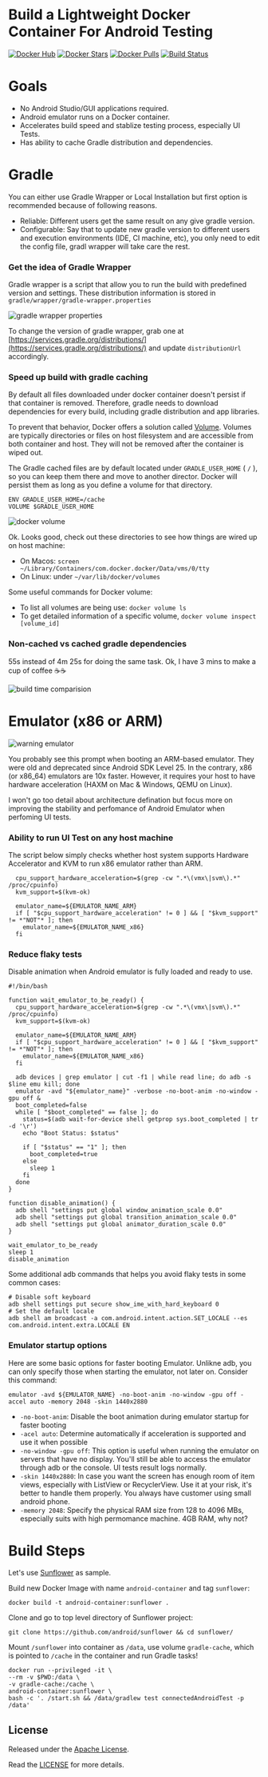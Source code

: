 # Build a Lightweight Docker Container For Android Testing

[![Docker Hub](https://img.shields.io/badge/Docker%20Hub-info-blue.svg)](https://hub.docker.com/r/codecaigicungduoc/android-container/)
[![Docker Stars](https://img.shields.io/docker/stars/thyrlian/android-sdk.svg)](https://hub.docker.com/r/codecaigicungduoc/android-container/)
[![Docker Pulls](https://img.shields.io/docker/pulls/thyrlian/android-sdk.svg)](https://hub.docker.com/r/codecaigicungduoc/android-container/)
[![Build Status](https://travis-ci.com/fastphat/android-container.svg?branch=master)](https://travis-ci.com/fastphat/android-container)

# Goals

* No Android Studio/GUI applications required.
* Android emulator runs on a Docker container.
* Accelerates build speed and stablize testing process, especially UI Tests.
* Has ability to cache Gradle distribution and dependencies.


# Gradle
You can either use Gradle Wrapper or Local Installation but first option is recommended because of following reasons.

* Reliable: Different users get the same result on any give gradle version.
* Configurable: Say that to update new gradle version to different users and execution environments (IDE, CI machine, etc), you only need to edit the config file, gradl wrapper will take care the rest.


### Get the idea of Gradle Wrapper
Gradle wrapper is a script that allow you to run the build with predefined version and settings. These distribution information is stored in `gradle/wrapper/gradle-wrapper.properties`

![gradle wrapper properties](https://github.com/fastphat/android-container/blob/master/images/gradle-wrapper.png?raw=true)

To change the version of gradle wrapper, grab one at [https://services.gradle.org/distributions/](https://services.gradle.org/distributions/) and update `distributionUrl` accordingly.

### Speed up build with gradle caching
By default all files downloaded under docker container doesn't persist if that container is removed. Therefore, gradle needs to download dependencies for every build, including gradle distribution and app libraries.

To prevent that behavior, Docker offers a solution called [Volume](https://docs.docker.com/storage/). Volumes are typically directories or files on host filesystem and are accessible from both container and host. They will not be removed after the container is wiped out.

The Gradle cached files are by default located under `GRADLE_USER_HOME` ( `/` ), so you can keep them there and move to another director. Docker will persist them as long as you define a volume for that directory. 

```
ENV GRADLE_USER_HOME=/cache
VOLUME $GRADLE_USER_HOME
```

![docker volume](https://github.com/fastphat/android-container/blob/master/images/docker-volume.png?raw=true)

Ok. Looks good, check out these directories to see how things are wired up on host machine:

- On Macos: `screen ~/Library/Containers/com.docker.docker/Data/vms/0/tty`
- On Linux: under `~/var/lib/docker/volumes`

Some useful commands for Docker volume:

* To list all volumes are being use: `docker volume ls`
* To get detailed information of a specific volume, `docker volume inspect [volume_id]`

### Non-cached vs cached gradle dependencies

55s instead of 4m 25s for doing the same task. Ok, I have 3 mins to make a cup of coffee ☕☕

![build time comparision](https://github.com/fastphat/android-container/blob/master/images/build-time.png?raw=true)

# Emulator (x86 or ARM)

![warning emulator](https://github.com/fastphat/android-container/blob/master/images/arm.png?raw=true)

You probably see this prompt when booting an ARM-based emulator. They were old and deprecated since Android SDK Level 25. In the contrary, x86 (or x86_64) emulators are 10x faster. However, it requires your host to have hardware acceleration (HAXM on Mac & Windows, QEMU on Linux). 

I won't go too detail about architecture defination but focus more on improving the stability and perfomance of Android Emulator when perfoming UI tests. 

### Ability to run UI Test on any host machine
The script below simply checks whether host system supports Hardware Accelerator and KVM to run x86 emulator rather than ARM.

```shell
  cpu_support_hardware_acceleration=$(grep -cw ".*\(vmx\|svm\).*" /proc/cpuinfo)
  kvm_support=$(kvm-ok)

  emulator_name=${EMULATOR_NAME_ARM}
  if [ "$cpu_support_hardware_acceleration" != 0 ] && [ "$kvm_support" != *"NOT"* ]; then
    emulator_name=${EMULATOR_NAME_x86}
  fi
```

### Reduce flaky tests
Disable animation when Android emulator is fully loaded and ready to use.

```shell
#!/bin/bash

function wait_emulator_to_be_ready() {
  cpu_support_hardware_acceleration=$(grep -cw ".*\(vmx\|svm\).*" /proc/cpuinfo)
  kvm_support=$(kvm-ok)

  emulator_name=${EMULATOR_NAME_ARM}
  if [ "$cpu_support_hardware_acceleration" != 0 ] && [ "$kvm_support" != *"NOT"* ]; then
    emulator_name=${EMULATOR_NAME_x86}
  fi

  adb devices | grep emulator | cut -f1 | while read line; do adb -s $line emu kill; done
  emulator -avd "${emulator_name}" -verbose -no-boot-anim -no-window -gpu off &
  boot_completed=false
  while [ "$boot_completed" == false ]; do
    status=$(adb wait-for-device shell getprop sys.boot_completed | tr -d '\r')
    echo "Boot Status: $status"

    if [ "$status" == "1" ]; then
      boot_completed=true
    else
      sleep 1
    fi
  done
}

function disable_animation() {
  adb shell "settings put global window_animation_scale 0.0"
  adb shell "settings put global transition_animation_scale 0.0"
  adb shell "settings put global animator_duration_scale 0.0"
}

wait_emulator_to_be_ready
sleep 1
disable_animation

```

Some additional adb commands that helps you avoid flaky tests in some common cases:

```shell
# Disable soft keyboard
adb shell settings put secure show_ime_with_hard_keyboard 0
# Set the default locale 
adb shell am broadcast -a com.android.intent.action.SET_LOCALE --es com.android.intent.extra.LOCALE EN

```

### Emulator startup options

Here are some basic options for faster booting Emulator. Unlikne adb, you can only specify those when starting the emulator, not later on. Consider this command:


```
emulator -avd ${EMULATOR_NAME} -no-boot-anim -no-window -gpu off -accel auto -memory 2048 -skin 1440x2880
```

* `-no-boot-anim`: Disable the boot animation during emulator startup for faster booting
* `-acel auto`: Determine automatically if acceleration is supported and use it when possible
* `-no-window -gpu off`: This option is useful when running the emulator on servers that have no display. You'll still be able to access the emulator through adb or the console. UI tests result logs normally.
* `-skin 1440x2880`: In case you want the screen has enough room of item views, especially with ListView or RecyclerView. Use it at your risk, it's better to handle them properly. You always have customer using small android phone.
* `-memory 2048`: Specify the physical RAM size from 128 to 4096 MBs, especially suits with high permomance machine. 4GB RAM, why not?

# Build Steps 

Let's use [Sunflower](https://github.com/android/sunflower) as sample.

Build new Docker Image with name `android-container` and tag `sunflower`:

```shell
docker build -t android-container:sunflower .
```

Clone and go to top level directory of Sunflower project:

```shell
git clone https://github.com/android/sunflower && cd sunflower/
```

Mount `/sunflower` into container as `/data`, use volume `gradle-cache`, which is pointed to `/cache` in the container and run Gradle tasks!

```shell
docker run --privileged -it \
--rm -v $PWD:/data \
-v gradle-cache:/cache \
android-container:sunflower \
bash -c '. /start.sh && /data/gradlew test connectedAndroidTest -p /data'
```

## License

Released under the [Apache License](https://www.apache.org/licenses/LICENSE-2.0). 

Read the [LICENSE](https://raw.githubusercontent.com/fastphat/android-container/master/LICENSE) for more details.
